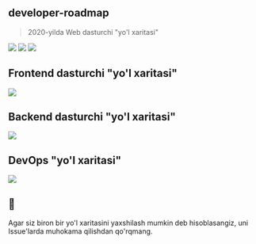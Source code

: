 ## developer-roadmap
> 2020-yilda Web dasturchi "yo'l xaritasi"

[![](https://img.shields.io/badge/-Roadmaps%20-0a0a0a.svg?style=flat&colorA=0a0a0a)](http://roadmap.sh)
[![](https://img.shields.io/badge/-Guides-0a0a0a.svg?style=flat&colorA=0a0a0a)](http://roadmap.sh/guides)
[![](https://img.shields.io/badge/%E2%9D%A4-YouTube%20Channel-0a0a0a.svg?style=flat&colorA=0a0a0a)](https://www.youtube.com/channel/UCA0H2KIWgWTwpTFjSxp0now/playlists)

## Frontend dasturchi "yo'l xaritasi"

![](./img/frontend-map.png)

## Backend dasturchi "yo'l xaritasi"

![](./img/backend-map.png)

## DevOps "yo'l xaritasi"

![](./img/devops-map.png)

## 🚦 
Agar siz biron bir yo'l xaritasini yaxshilash mumkin deb hisoblasangiz, uni Issue'larda muhokama qilishdan qo'rqmang.